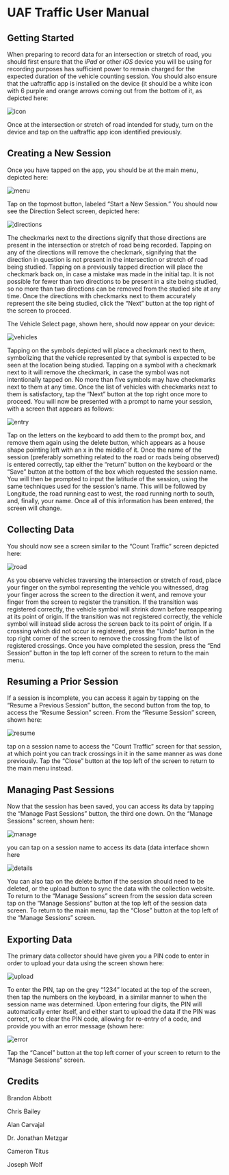 # UAF Traffic User Manual

## Getting Started

When preparing to record data for an intersection or stretch of road, you should first ensure that the *iPad* or other *iOS* device you will be using for recording purposes has sufficient power to remain charged for
the expected duration of the vehicle counting session.  You should also ensure that the uaftraffic app is installed on the device (it should be a white icon with 6 purple and orange arrows coming out from the bottom
of it, as depicted here:

![icon](appstore.png)

Once at the intersection or stretch of road intended for study, turn on the device and tap on the uaftraffic app icon identified previously.

## Creating a New Session

Once you have tapped on the app, you should be at the main menu, depicted here:

![menu](main_menu.png)

Tap on the topmost button, labeled “Start a New Session.”  You should now see the Direction Select screen, depicted here: 

![directions](direction_select.png)

The checkmarks next to the directions signify that those directions are present in the intersection or stretch of road being recorded.  Tapping on any of the directions will remove the checkmark, signifying that the direction in question is not present in the intersection or stretch of road being studied.  Tapping on a previously tapped direction will place the checkmark back on, in case a mistake was made in the initial tap.  It is not possible for fewer than two directions to be present in a site being studied, so no more than two directions can be removed from the studied site at any time.  Once the directions with checkmarks next to them accurately represent the site being studied, click the “Next” button at the top right of the screen to proceed.

The Vehicle Select page, shown here, should now appear on your device:

![vehicles](vehicle_select.png)

Tapping on the symbols depicted will place a checkmark next to them, symbolizing that the vehicle represented by that symbol is expected to be seen at the location being studied.  Tapping on a symbol with a checkmark next to it will remove the checkmark, in case the symbol was not intentionally tapped on.  No more than five symbols may have checkmarks next to them at any time.  Once the list of vehicles with checkmarks next to them is satisfactory, tap the “Next” button at the top right once more to proceed.  You will now be presented with a prompt to name your session, with a screen that appears as follows:

![entry](text_input.png)

Tap on the letters on the keyboard to add them to the prompt box, and remove them again using the delete button, which appears as a house shape pointing left with an x in the middle of it.  Once the name of the session (preferably something related to the road or roads being observed) is entered correctly, tap either the “return” button on the keyboard or the “Save” button at the bottom of the box which requested the session name.  You will then be prompted to input the latitude of the session, using the same techniques used for the session's name.  This will be followed by Longitude, the road running east to west, the road running north to south, and, finally, your name.  Once all of this information has been entered, the screen will change.

## Collecting Data

You should now see a screen similar to the “Count Traffic” screen depicted here: 

![road](count_screen.png)

As you observe vehicles traversing the intersection or stretch of road, place your finger on the symbol representing the vehicle you witnessed, drag your finger across the screen to the direction it went, and remove your finger from the screen to register the transition.  If the transition was registered correctly, the vehicle symbol will shrink down before reappearing at its point of origin.  If the transition was not registered correctly, the vehicle symbol will instead slide across the screen back to its point of origin.  If a crossing which did not occur is registered, press the “Undo” button in the top right corner of the screen to remove the crossing from the list of registered crossings.  Once you have completed the session, press the “End Session” button in the top left corner of the screen to return to the main menu.

## Resuming a Prior Session

If a session is incomplete, you can access it again by tapping on the “Resume a Previous Session” button, the second button from the top, to access the “Resume Session” screen.  From the “Resume Session”
screen, shown here:

![resume](resume.png)

tap on a session name to access the “Count Traffic” screen for that session, at which point you can track crossings in it in the same manner as was done previously.  Tap the “Close” button at the top left of the screen to return to the main menu instead.

## Managing Past Sessions

Now that the session has been saved, you can access its data by tapping the “Manage Past Sessions” button, the third one down.  On the “Manage Sessions” screen, shown here:

![manage](manage_sessions.png)

you can tap on a session name to access its data (data interface shown here

![details](session_details.png)

You can also tap on the delete button if the session should need to be deleted, or the upload button to sync the data with the collection website.  To return to the “Manage Sessions” screen from the session data screen tap on the “Manage Sessions” button at the top left of the session data screen.  To return to the main menu, tap the “Close” button at the top left of the “Manage Sessions” screen.

## Exporting Data

The primary data collector should have given you a PIN code to enter in order to upload your data using the screen shown here:

![upload](pin_entry.png)

To enter the PIN, tap on the grey “1234” located at the top of the screen, then tap the numbers on the keyboard, in a similar manner to when the session name was determined.  Upon entering four digits, the PIN will automatically enter itself, and either start to upload the data if the PIN was correct, or to clear the PIN code, allowing for re-entry of a code, and provide you with an error message (shown here:

![error](pin_error.png)

Tap the “Cancel” button at the top left corner of your screen to return to the “Manage Sessions” screen.

## Credits

Brandon Abbott

Chris Bailey

Alan Carvajal

Dr. Jonathan Metzgar

Cameron Titus

Joseph Wolf
